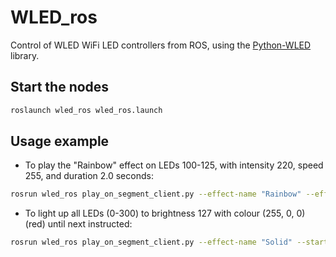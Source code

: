 # WLED_ros

Control of WLED WiFi LED controllers from ROS, using the [Python-WLED](https://github.com/frenck/python-wled) library.

## Start the nodes

``` bash
roslaunch wled_ros wled_ros.launch
```

## Usage example

* To play the "Rainbow" effect on LEDs 100-125, with intensity 220, speed 255, and duration 2.0 seconds:

``` bash
rosrun wled_ros play_on_segment_client.py --effect-name "Rainbow" --effect-intensity 220 --effect-speed 255 --start 100 --stop 125 --duration 2.0
```

* To light up all LEDs (0-300) to brightness 127 with colour (255, 0, 0) (red) until next instructed:

``` bash
rosrun wled_ros play_on_segment_client.py --effect-name "Solid" --start 0 --stop 300 --brightness 127 --primary-colour 255 0 0
```
